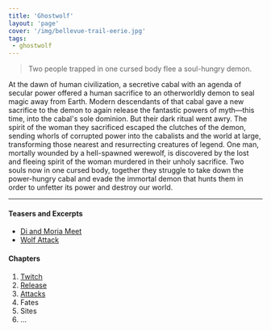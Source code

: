 ```yaml
---
title: 'Ghostwolf'
layout: 'page'
cover: '/img/bellevue-trail-eerie.jpg'
tags:
 - ghostwolf
---
```


> Two people trapped in one cursed body flee a soul-hungry demon.

At the dawn of human civilization, a secretive cabal with an agenda of secular power offered a human sacrifice to an otherworldly demon to seal magic away from Earth. Modern descendants of that cabal gave a new sacrifice to the demon to again release the fantastic powers of myth—this time, into the cabal's sole dominion. But their dark ritual went awry. The spirit of the woman they sacrificed escaped the clutches of the demon, sending whorls of corrupted power into the cabalists and the world at large, transforming those nearest and resurrecting creatures of legend. One man, mortally wounded by a hell-spawned werewolf, is discovered by the lost and fleeing spirit of the woman murdered in their unholy sacrifice. Two souls now in one cursed body, together they struggle to take down the power-hungry cabal and evade the immortal demon that hunts them in order to unfetter its power and destroy our world.

---

#### Teasers and Excerpts

* [Di and Moria Meet](/posts/di-and-moira-meet.html)
* [Wolf Attack](/posts/attack.html)

#### Chapters

1. [Twitch](/posts/ghostwolf-01-twitch.html)
1. [Release](/posts/ghostwolf-02-release.html)
1. [Attacks](/posts/ghostwolf-03-attacks.html)
1. Fates
1. Sites
1. ...
